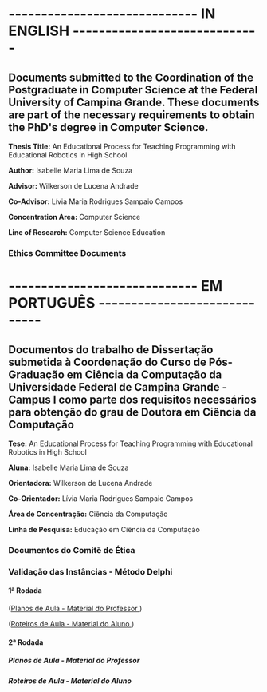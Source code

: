 # ----------------------------- IN ENGLISH -----------------------------
## Documents submitted to the Coordination of the Postgraduate in Computer Science at the Federal University of Campina Grande. These documents are part of the necessary requirements to obtain the PhD's degree in Computer Science.

**Thesis Title:** An Educational Process for Teaching Programming with Educational Robotics in High School

**Author:** Isabelle Maria Lima de Souza

**Advisor:** Wilkerson de Lucena Andrade

**Co-Advisor:** Lívia Maria Rodrigues Sampaio Campos

**Concentration Area:** Computer Science

**Line of Research:** Computer Science Education


### Ethics Committee Documents


# ----------------------------- EM PORTUGUÊS -----------------------------
## Documentos do trabalho de Dissertação submetida à Coordenação do Curso de Pós-Graduação em Ciência da Computação da Universidade Federal de Campina Grande - Campus I como parte dos requisitos necessários para obtenção do grau de Doutora em Ciência da Computação

**Tese:** An Educational Process for Teaching Programming with Educational Robotics in High School

**Aluna:** Isabelle Maria Lima de Souza

**Orientadora:** Wilkerson de Lucena Andrade

**Co-Orientador:** Lívia Maria Rodrigues Sampaio Campos 

**Área de Concentração:** Ciência da Computação

**Linha de Pesquisa:** Educação em Ciência da Computação


### Documentos do Comitê de Ética

### Validação das Instâncias - Método Delphi

#### 1ª Rodada
([Planos de Aula - Material do Professor ](https://github.com/isabellelimasouza/CTProgER/commit/8248a6feff69d4055598739b5d6e2a3899070ea2))

([Roteiros de Aula - Material do Aluno ](https://github.com/isabellelimasouza/CTProgER/commit/df3b1f5d337a9669b6d52ea489771583d13b0139))

#### 2ª Rodada
##### Planos de Aula - Material do Professor
##### Roteiros de Aula - Material do Aluno

